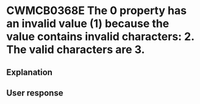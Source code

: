 # CWMCB0368E The 0 property has an invalid value (1) because the value contains invalid characters: 2. The valid characters are 3.

## Explanation

## User response